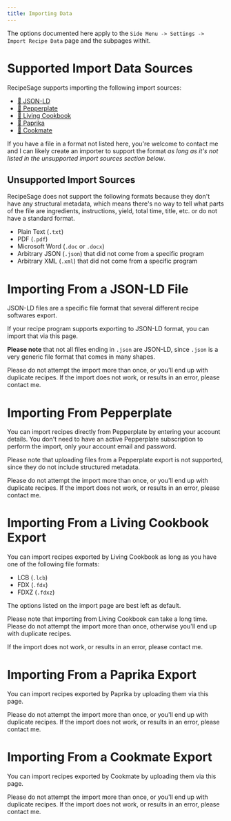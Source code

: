 ```yaml
---
title: Importing Data
---
```


The options documented here apply to the `Side Menu -> Settings -> Import Recipe Data` page and the subpages withit.

# Supported Import Data Sources

RecipeSage supports importing the following import sources:

- [📖 JSON-LD](#importing-from-a-json-ld-file)
- [📖 Pepperplate](#importing-from-pepperplate)
- [📖 Living Cookbook](#importing-from-a-living-cookbook-export)
- [📖 Paprika](#importing-from-a-paprika-export)
- [📖 Cookmate](#importing-from-a-cookmate-export)

If you have a file in a format not listed here, you're welcome to contact me and I can likely create an importer to support the format _as long as it's not listed in the unsupported import sources section below_.

## Unsupported Import Sources

RecipeSage does not support the following formats because they don't have any structural metadata, which means there's no way to tell what parts of the file are ingredients, instructions, yield, total time, title, etc. or do not have a standard format.

- Plain Text (`.txt`)
- PDF (`.pdf`)
- Microsoft Word (`.doc` or `.docx`)
- Arbitrary JSON (`.json`) that did not come from a specific program
- Arbitrary XML (`.xml`) that did not come from a specific program

# Importing From a JSON-LD File

JSON-LD files are a specific file format that several different recipe softwares export.

If your recipe program supports exporting to JSON-LD format, you can import that via this page.

**Please note** that not all files ending in `.json` are JSON-LD, since `.json` is a very generic file format that comes in many shapes.

Please do not attempt the import more than once, or you'll end up with duplicate recipes. If the import does not work, or results in an error, please contact me.

# Importing From Pepperplate

You can import recipes directly from Pepperplate by entering your account details. You don't need to have an active Pepperplate subscription to perform the import, only your account email and password.

Please note that uploading files from a Pepperplate export is not supported, since they do not include structured metadata.

Please do not attempt the import more than once, or you'll end up with duplicate recipes. If the import does not work, or results in an error, please contact me.

# Importing From a Living Cookbook Export

You can import recipes exported by Living Cookbook as long as you have one of the following file formats:

- LCB (`.lcb`)
- FDX (`.fdx`)
- FDXZ (`.fdxz`)

The options listed on the import page are best left as default.

Please note that importing from Living Cookbook can take a long time. Please do not attempt the import more than once, otherwise you'll end up with duplicate recipes.

If the import does not work, or results in an error, please contact me.

# Importing From a Paprika Export

You can import recipes exported by Paprika by uploading them via this page.

Please do not attempt the import more than once, or you'll end up with duplicate recipes. If the import does not work, or results in an error, please contact me.

# Importing From a Cookmate Export

You can import recipes exported by Cookmate by uploading them via this page.

Please do not attempt the import more than once, or you'll end up with duplicate recipes. If the import does not work, or results in an error, please contact me.

